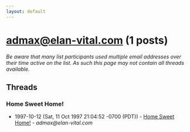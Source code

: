 ```yaml
---
layout: default
---
```


# admax@elan-vital.com (1 posts)

_Be aware that many list participants used multiple email addresses over their time active on the list. As such this page may not contain all threads available._

## Threads

### Home Sweet Home!
+ 1997-10-12 (Sat, 11 Oct 1997 21:04:52 -0700 (PDT)) - [Home Sweet Home!](/archive/1997/10/7f02d476719eb8a0d21679873c0adcf4ecf6d3e7415ddbec45828137d9108118) - _admax@elan-vital.com_


